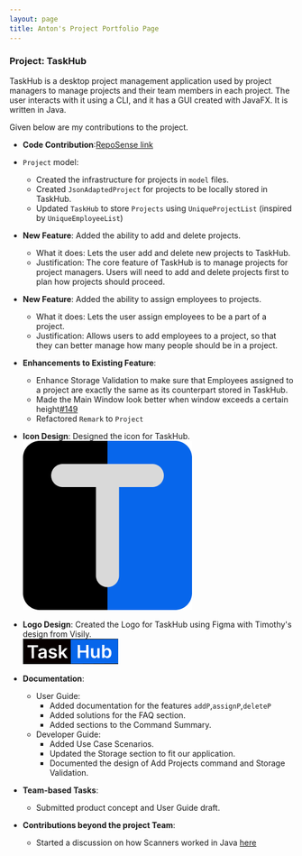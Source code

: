 ```yaml
---
layout: page
title: Anton's Project Portfolio Page
---
```


### Project: TaskHub

TaskHub is a desktop project management application used by project managers to manage projects and their team members in each project. The user interacts with it using a CLI, and it has a GUI created with JavaFX. It is written in Java.

Given below are my contributions to the project.

* **Code Contribution**:[RepoSense link](https://nus-cs2103-ay2324s1.github.io/tp-dashboard/?search=antontan96&breakdown=false&sort=groupTitle%20dsc&sortWithin=title&since=2023-09-22&timeframe=commit&mergegroup=&groupSelect=groupByRepos)


* `Project` model: 
  * Created the infrastructure for projects in `model` files.
  * Created `JsonAdaptedProject` for projects to be locally stored in TaskHub.
  * Updated `TaskHub` to store `Projects` using `UniqueProjectList` (inspired by `UniqueEmployeeList`)


* **New Feature**: Added the ability to add and delete projects.
  * What it does: Lets the user add and delete new projects to TaskHub.
  * Justification: The core feature of TaskHub is to manage projects for project managers. Users will need to add and delete projects first to plan how projects should proceed.

* **New Feature**: Added the ability to assign employees to projects.
  * What it does: Lets the user assign employees to be a part of a project.
  * Justification: Allows users to add employees to a project, so that they can better manage how many people should be in a project.

* **Enhancements to Existing Feature**:
  * Enhance Storage Validation to make sure that Employees assigned to a project are exactly the same as its counterpart stored in TaskHub.
  * Made the Main Window look better when window exceeds a certain height[\#149](https://github.com/AY2324S1-CS2103T-T08-3/tp/pull/149)
  * Refactored `Remark` to `Project`
* **Icon Design**: Designed the icon for TaskHub. <br> ![TaskHubIcon](./../images/task_hub_32.png)

* **Logo Design**: Created the Logo for TaskHub using Figma with Timothy's design from Visily. <br>![TaskHubLogo](./../images/task_hub_logo.png)

* **Documentation**:
    * User Guide:
        * Added documentation for the features `addP`,`assignP`,`deleteP`
        * Added solutions for the FAQ section.
        * Added sections to the Command Summary.
    * Developer Guide:
        * Added Use Case Scenarios.
        * Updated the Storage section to fit our application.
        * Documented the design of Add Projects command and Storage Validation.

* **Team-based Tasks**:
  * Submitted product concept and User Guide draft.

* **Contributions beyond the project Team**:
  * Started a discussion on how Scanners worked in Java [here](https://github.com/nus-cs2103-AY2324S1/forum/issues/55)


